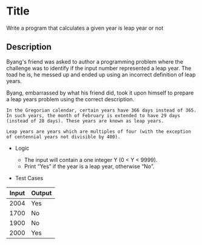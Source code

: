 # Title

Write a program that calculates a given year is leap year or not

## Description
Byang's friend was asked to author a programming problem where the challenge was to identify if the input number represented a leap year. The toad he is, he messed up and ended up using an incorrect definition of leap years.

Byang, embarrassed by what his friend did, took it upon himself to prepare a leap years problem using the correct description.

    In the Gregorian calendar, certain years have 366 days instead of 365. In such years, the month of February is extended to have 29 days (instead of 28 days). These years are known as leap years.

    Leap years are years which are multiples of four (with the exception of centennial years not divisible by 400).

- Logic

	- The input will contain a one integer Y (0 < Y < 9999).
	- Print “Yes” if the year is a leap year, otherwise “No”.


- Test Cases

|Input|Output|
|-----|------|
|2004|Yes|
|1700|No|
|1900|No|
|2000|Yes|
